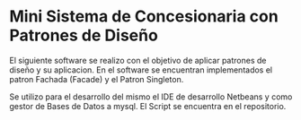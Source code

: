 # Mini Sistema de Concesionaria con Patrones de Diseño

El siguiente software se realizo con el objetivo de aplicar patrones de diseño
y su aplicacion. En el software se encuentran implementados el patron Fachada
(Facade) y el Patron Singleton.

Se utilizo para el desarrollo del mismo el IDE de desarrollo Netbeans y como
gestor de Bases de Datos a mysql. El Script se encuentra en el repositorio.
